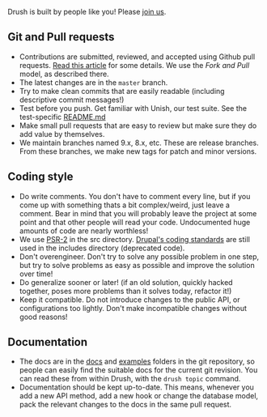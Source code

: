 Drush is built by people like you! Please [join us](https://github.com/drush-ops/drush).

## Git and Pull requests
* Contributions are submitted, reviewed, and accepted using Github pull requests. [Read this article](https://help.github.com/articles/using-pull-requests) for some details. We use the _Fork and Pull_ model, as described there.
* The latest changes are in the `master` branch.
* Try to make clean commits that are easily readable (including descriptive commit messages!)
* Test before you push. Get familiar with Unish, our test suite. See the test-specific [README.md](tests/README.md)
* Make small pull requests that are easy to review but make sure they do add value by themselves.
* We maintain branches named 9.x, 8.x, etc. These are release branches. From these branches, we make new tags for patch and minor versions.

## Coding style
* Do write comments. You don't have to comment every line, but if you come up with something thats a bit complex/weird, just leave a comment. Bear in mind that you will probably leave the project at some point and that other people will read your code. Undocumented huge amounts of code are nearly worthless!
* We use [PSR-2](http://www.php-fig.org/psr/psr-2/) in the src directory. [Drupal's coding standards](https://drupal.org/coding-standards) are still used in the includes directory (deprecated code).
* Don't overengineer. Don't try to solve any possible problem in one step, but try to solve problems as easy as possible and improve the solution over time!
* Do generalize sooner or later! (if an old solution, quickly hacked together, poses more problems than it solves today, refactor it!)
* Keep it compatible. Do not introduce changes to the public API, or configurations too lightly. Don't make incompatible changes without good reasons!

## Documentation
* The docs are in the [docs](docs) and [examples](examples) folders in the git repository, so people can easily find the suitable docs for the current git revision. You can read these from within Drush, with the `drush topic` command.
* Documentation should be kept up-to-date. This means, whenever you add a new API method, add a new hook or change the database model, pack the relevant changes to the docs in the same pull request.
